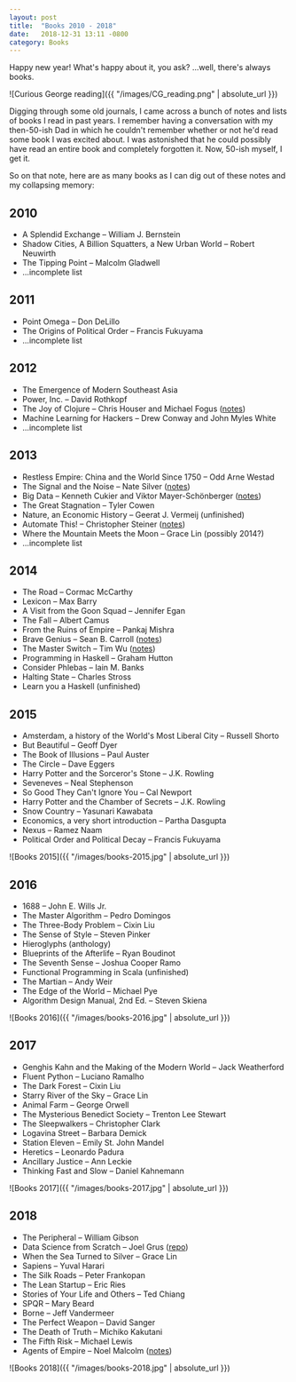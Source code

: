 ```yaml
---
layout: post
title:  "Books 2010 - 2018"
date:   2018-12-31 13:11 -0800
category: Books
---
```


Happy new year! What's happy about it, you ask? ...well, there's always books.

![Curious George reading]({{ "/images/CG_reading.png" | absolute_url }})

Digging through some old journals, I came across a bunch of notes and lists of books I read in past years. I remember having a conversation with my then-50-ish Dad in which he couldn't remember whether or not he'd read some book I was excited about. I was astonished that he could possibly have read an entire book and completely forgotten it. Now, 50-ish myself, I get it.

So on that note, here are as many books as I can dig out of these notes and my collapsing memory:


## 2010

* A Splendid Exchange – William J. Bernstein
* Shadow Cities, A Billion Squatters, a New Urban World – Robert Neuwirth
* The Tipping Point – Malcolm Gladwell
* ...incomplete list


## 2011

* Point Omega – Don DeLillo
* The Origins of Political Order – Francis Fukuyama
* ...incomplete list


## 2012

* The Emergence of Modern Southeast Asia
* Power, Inc. – David Rothkopf
* The Joy of Clojure – Chris Houser and Michael Fogus ([notes](https://digitheadslabnotebook.blogspot.com/2012/08/the-joy-of-clojure.html))
* Machine Learning for Hackers – Drew Conway and John Myles White
* ...incomplete list


## 2013

* Restless Empire: China and the World Since 1750 – Odd Arne Westad
* The Signal and the Noise – Nate Silver ([notes](https://digitheadslabnotebook.blogspot.com/2013/03/nate-silvers-signal-and-noise.html))
* Big Data – Kenneth Cukier and Viktor Mayer-Schönberger ([notes](https://digitheadslabnotebook.blogspot.com/2013/06/big-data-book.html))
* The Great Stagnation – Tyler Cowen
* Nature, an Economic History – Geerat J. Vermeij (unfinished)
* Automate This! – Christopher Steiner ([notes](https://digitheadslabnotebook.blogspot.com/2013/07/automate-this.html))
* Where the Mountain Meets the Moon – Grace Lin (possibly 2014?)
* ...incomplete list


## 2014

* The Road – Cormac McCarthy
* Lexicon – Max Barry
* A Visit from the Goon Squad – Jennifer Egan
* The Fall – Albert Camus
* From the Ruins of Empire – Pankaj Mishra
* Brave Genius – Sean B. Carroll ([notes](https://digitheadslabnotebook.blogspot.com/2015/01/brave-genius.html))
* The Master Switch – Tim Wu ([notes](https://digitheadslabnotebook.blogspot.com/2015/01/the-master-switch.html))
* Programming in Haskell – Graham Hutton
* Consider Phlebas – Iain M. Banks
* Halting State – Charles Stross
* Learn you a Haskell (unfinished)


## 2015

* Amsterdam, a history of the World's Most Liberal City – Russell Shorto
* But Beautiful – Geoff Dyer
* The Book of Illusions – Paul Auster
* The Circle – Dave Eggers
* Harry Potter and the Sorceror's Stone – J.K. Rowling
* Seveneves – Neal Stephenson
* So Good They Can't Ignore You – Cal Newport
* Harry Potter and the Chamber of Secrets – J.K. Rowling
* Snow Country – Yasunari Kawabata
* Economics, a very short introduction – Partha Dasgupta
* Nexus – Ramez Naam
* Political Order and Political Decay – Francis Fukuyama

![Books 2015]({{ "/images/books-2015.jpg" | absolute_url }})


## 2016

* 1688 – John E. Wills Jr.
* The Master Algorithm – Pedro Domingos
* The Three-Body Problem – Cixin Liu
* The Sense of Style – Steven Pinker
* Hieroglyphs (anthology)
* Blueprints of the Afterlife – Ryan Boudinot
* The Seventh Sense – Joshua Cooper Ramo
* Functional Programming in Scala (unfinished)
* The Martian – Andy Weir
* The Edge of the World – Michael Pye
* Algorithm Design Manual, 2nd Ed. – Steven Skiena

![Books 2016]({{ "/images/books-2016.jpg" | absolute_url }})


## 2017

* Genghis Kahn and the Making of the Modern World – Jack Weatherford
* Fluent Python – Luciano Ramalho
* The Dark Forest – Cixin Liu
* Starry River of the Sky – Grace Lin
* Animal Farm – George Orwell
* The Mysterious Benedict Society – Trenton Lee Stewart
* The Sleepwalkers – Christopher Clark
* Logavina Street – Barbara Demick
* Station Eleven – Emily St. John Mandel
* Heretics – Leonardo Padura
* Ancillary Justice – Ann Leckie
* Thinking Fast and Slow – Daniel Kahnemann

![Books 2017]({{ "/images/books-2017.jpg" | absolute_url }})

## 2018

* The Peripheral – William Gibson
* Data Science from Scratch – Joel Grus ([repo](https://github.com/cbare/data-science-from-scratch))
* When the Sea Turned to Silver – Grace Lin
* Sapiens – Yuval Harari
* The Silk Roads – Peter Frankopan
* The Lean Startup – Eric Ries
* Stories of Your Life and Others – Ted Chiang
* SPQR – Mary Beard
* Borne – Jeff Vandermeer
* The Perfect Weapon – David Sanger
* The Death of Truth – Michiko Kakutani
* The Fifth Risk – Michael Lewis
* Agents of Empire – Noel Malcolm ([notes](https://cbare.github.io/2018-12-30/sixteenth-century.html))

![Books 2018]({{ "/images/books-2018.jpg" | absolute_url }})

